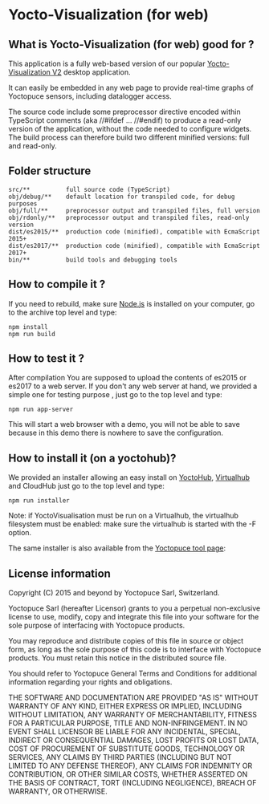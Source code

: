 Yocto-Visualization (for web)
=============================

## What is Yocto-Visualization (for web) good for ?

This application is a fully web-based version of our popular
[Yocto-Visualization V2](//www.yoctopuce.com/EN/article/yocto-visualization-user-s-guide) desktop application.

It can easily be embedded in any web page to provide real-time
graphs of Yoctopuce sensors, including datalogger access.

The source code include some preprocessor directive encoded
within TypeScript comments (aka //#ifdef ... //#endif)
to produce a read-only version of the application, without the
code needed to configure widgets. The build process can therefore
build two different minified versions: full and read-only.

## Folder structure 
```
src/**          full source code (TypeScript)
obj/debug/**	default location for transpiled code, for debug purposes
obj/full/**     preprocessor output and transpiled files, full version
obj/rdonly/**	preprocessor output and transpiled files, read-only version
dist/es2015/**	production code (minified), compatible with EcmaScript 2015+
dist/es2017/**	production code (minified), compatible with EcmaScript 2017+
bin/**          build tools and debugging tools
```

## How to compile it ?

If you need to rebuild, make sure [Node.js](//nodejs.org) is installed on your
computer, go to the archive top level and type:

```	
npm install 
npm run build
```
	
## How to test it ?
After compilation You are supposed to  upload the contents of es2015 or
es2017 to a web server. If you don't any web server at hand, we provided
a simple one for testing purpose , just go to the top level and type:

```   
npm run app-server
```

This will start a web browser with a demo, you will not be able to save 
because in this demo there is nowhere to save the configuration.

   
## How to install it (on a yoctohub)?
We provided an installer allowing an easy install on [YoctoHub](//www.yoctopuce.com/EN/products/category/extensions-and-networking), 
[Virtualhub](//www.yoctopuce.com/EN/virtualhub.php)
and CloudHub   just go to the top level and type:

```
npm run installer
```
  
Note: if YoctoVisualisation must be run on a  Virtualhub, the virtualhub
filesystem must be enabled: make sure the virtualhub is started with the
-F option. 

The same installer is also available from the [Yoctopuce tool page](www.yoctopuce.com/EN/tools):

 

## License information

Copyright (C) 2015 and beyond by Yoctopuce Sarl, Switzerland.

Yoctopuce Sarl (hereafter Licensor) grants to you a perpetual
non-exclusive license to use, modify, copy and integrate this
file into your software for the sole purpose of interfacing
with Yoctopuce products.

You may reproduce and distribute copies of this file in
source or object form, as long as the sole purpose of this
code is to interface with Yoctopuce products. You must retain
this notice in the distributed source file.

You should refer to Yoctopuce General Terms and Conditions
for additional information regarding your rights and
obligations.

THE SOFTWARE AND DOCUMENTATION ARE PROVIDED "AS IS" WITHOUT
WARRANTY OF ANY KIND, EITHER EXPRESS OR IMPLIED, INCLUDING
WITHOUT LIMITATION, ANY WARRANTY OF MERCHANTABILITY, FITNESS
FOR A PARTICULAR PURPOSE, TITLE AND NON-INFRINGEMENT. IN NO
EVENT SHALL LICENSOR BE LIABLE FOR ANY INCIDENTAL, SPECIAL,
INDIRECT OR CONSEQUENTIAL DAMAGES, LOST PROFITS OR LOST DATA,
COST OF PROCUREMENT OF SUBSTITUTE GOODS, TECHNOLOGY OR
SERVICES, ANY CLAIMS BY THIRD PARTIES (INCLUDING BUT NOT
LIMITED TO ANY DEFENSE THEREOF), ANY CLAIMS FOR INDEMNITY OR
CONTRIBUTION, OR OTHER SIMILAR COSTS, WHETHER ASSERTED ON THE
BASIS OF CONTRACT, TORT (INCLUDING NEGLIGENCE), BREACH OF
WARRANTY, OR OTHERWISE.

